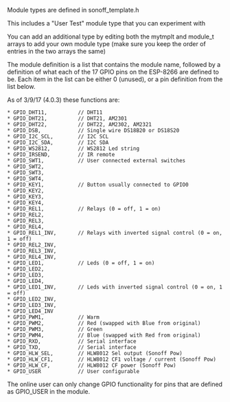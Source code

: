 Module types are defined in sonoff_template.h

This includes a "User Test" module type that you can experiment with

You can add an additional type by editing both the mytmplt and module_t arrays to add your own module type (make sure you keep the order of entries in the two arrays the same)

The module definition is a list that contains the module name, followed by a definition of what each of the 17 GPIO pins on the ESP-8266 are defined to be. Each item in the list can be either 0 (unused), or a pin definition from the list below.

As of 3/9/17 (4.0.3) these functions are:
```
* GPIO_DHT11,          // DHT11
* GPIO_DHT21,          // DHT21, AM2301
* GPIO_DHT22,          // DHT22, AM2302, AM2321
* GPIO_DSB,            // Single wire DS18B20 or DS18S20
* GPIO_I2C_SCL,        // I2C SCL
* GPIO_I2C_SDA,        // I2C SDA
* GPIO_WS2812,         // WS2812 Led string
* GPIO_IRSEND,         // IR remote
* GPIO_SWT1,           // User connected external switches
* GPIO_SWT2,
* GPIO_SWT3,
* GPIO_SWT4,
* GPIO_KEY1,           // Button usually connected to GPIO0
* GPIO_KEY2,
* GPIO_KEY3,
* GPIO_KEY4,
* GPIO_REL1,           // Relays (0 = off, 1 = on)
* GPIO_REL2,
* GPIO_REL3,
* GPIO_REL4,
* GPIO_REL1_INV,       // Relays with inverted signal control (0 = on, 1 = off)
* GPIO_REL2_INV,
* GPIO_REL3_INV,
* GPIO_REL4_INV,
* GPIO_LED1,           // Leds (0 = off, 1 = on)
* GPIO_LED2,
* GPIO_LED3,
* GPIO_LED4,
* GPIO_LED1_INV,       // Leds with inverted signal control (0 = on, 1 = off)
* GPIO_LED2_INV,
* GPIO_LED3_INV,
* GPIO_LED4_INV
* GPIO_PWM1,           // Warm
* GPIO_PWM2,           // Red (swapped with Blue from original)
* GPIO_PWM3,           // Green
* GPIO_PWM4,           // Blue (swapped with Red from original)
* GPIO_RXD,            // Serial interface
* GPIO_TXD,            // Serial interface
* GPIO_HLW_SEL,        // HLW8012 Sel output (Sonoff Pow)
* GPIO_HLW_CF1,        // HLW8012 CF1 voltage / current (Sonoff Pow)
* GPIO_HLW_CF,         // HLW8012 CF power (Sonoff Pow)
* GPIO_USER            // User configurable
```

The online user can only change GPIO functionality for pins that are defined as GPIO_USER in the module.